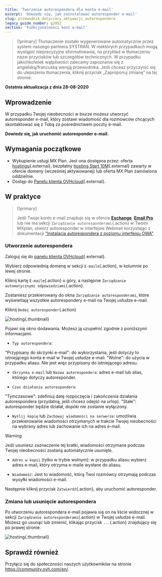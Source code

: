```yaml
---
title: 'Tworzenie autorespondera dla konta e-mail'
excerpt: 'Dowiedz się, jak zainstalować autoresponder e-mail'
slug: przewodnik_dotyczacy_aktywacji_autorespondera
legacy_guide_number: g2052
section: 'Funkcjonalności kont e-mail'
---
```


> [!primary]
> Tłumaczenie zostało wygenerowane automatycznie przez system naszego partnera SYSTRAN. W niektórych przypadkach mogą wystąpić nieprecyzyjne sformułowania, na przykład w tłumaczeniu nazw przycisków lub szczegółów technicznych. W przypadku jakichkolwiek wątpliwości zalecamy zapoznanie się z angielską/francuską wersją przewodnika. Jeśli chcesz przyczynić się do ulepszenia tłumaczenia, kliknij przycisk „Zaproponuj zmianę” na tej stronie.
> 

**Ostatnia aktualizacja z dnia 28-08-2020**

## Wprowadzenie

W przypadku Twojej nieobecności w biurze możesz utworzyć autoresponder e-mail, który zostawi wiadomość dla rozmówców chcących skontaktować się z Tobą za pośrednictwem poczty e-mail.

**Dowiedz się, jak uruchomić autoresponder e-mail.**

## Wymagania początkowe

- Wykupienie usługi MX Plan. Jest ona dostępna przez: oferta [hostingu](https://www.ovh.pl/hosting/){.external}, bezpłatny [hosting Start 10M](https://www.ovh.pl/domeny/oferta_serwer_start10m.xml){.external} zawarty w ofercie domeny (wcześniej aktywowanej) lub oferta MX Plan zamówiona oddzielnie.
- Dostęp do [Panelu klienta OVHcloud](https://www.ovh.com/auth/?action=gotomanager&from=https://www.ovh.pl/&ovhSubsidiary=pl){.external}.

## W praktyce

> [!primary]
>
> Jeśli Twoje konto e-mail znajduje się w ofercie [**Exchange**](https://www.ovh.pl/emaile/hosted-exchange/), [**Email Pro**](https://www.ovh.pl/emaile/email-pro/) lub nie ma sekcji `Zarządzanie autoresponderami`{.action} w Twoim MXplan, utwórz autoresponder w interfejsie Webmail korzystając z dokumentacji ["Instalacja autorespondera z poziomu interfejsu OWA"](../../microsoft-collaborative-solutions/exchange_2016_uruchomienie_autorespondera_w_interfejsie_owa/).

### Utworzenie autorespondera

Zaloguj się do [panelu klienta OVHcloud](https://www.ovh.com/auth/?action=gotomanager&from=https://www.ovh.pl/&ovhSubsidiary=pl){.external}. 

Wybierz odpowiednią domenę w sekcji `E-maile`{.action}, w kolumnie po lewej stronie.

Kliknij kartę `E-maile`{.action} u góry, a następnie `Zarządzanie automatycznymi odpowiedziami`{.action}.

Zostaniesz przekierowany do okna `Zarządzanie autoresponderami`, które wyświetlają wszystkie autorespondery e-mail na Twojej usłudze e-mail.

Kliknij `Dodaj autoresponder`{.action}

![hosting](images/email_responder01.gif){.thumbnail}

Pojawi się okno dodawania. Możesz ją uzupełnić zgodnie z poniższymi informacjami.

- `Typ autorespondera`:

"Przypisany do skrzynki e-mail": do wykorzystania, jeśli dotyczy to istniejącego konta e-mail w Twojej usłudze e-mail.
"Wolne": do użycia w przypadku aliasu. Nie jest więc przypisany do istniejącego adresu.

- `Skrzynka e-mail` lub `Nazwa autorespondera`: adres e-mail lub alias, którego dotyczy autoresponder.

- `Czas działania autorespondera`:

"Tymczasowe": zdefiniuj datę rozpoczęcia i zakończenia działania autorespondera (przydatną, jeśli chcesz odejść na urlop).
"Stałe": autoresponder będzie działał, dopóki nie zostanie wyłączony.

- `Wyślij kopię` lub `Zachowaj wiadomości na serwerze`: umożliwia przekierowanie wiadomości otrzymanych w trakcie Twojej nieobecności na wybrany adres lub zachowanie ich na adres e-mail.

> [!warning]
> Jeśli usuniesz zaznaczenie tej kratki, wiadomości otrzymane podczas Twojej nieobecności zostaną automatycznie usunięte.

- `Adres w kopii` (tylko w trybie wolnym): w przypadku aliasu wybierz adres e-mail, który otrzyma e-maile wysłane do aliasu.

- `Wiadomość`: Jest to wiadomość, którą Twoi rozmówcy otrzymają podczas wysyłki wiadomości e-mail.

Następnie kliknij przycisk `Zatwierdź`{.action}, aby uruchomić autoresponder.

### Zmiana lub usunięcie autorespondera

Po utworzeniu autorespondera e-mail pojawia się on na liście widocznej w sekcji `Zarządzanie autoresponderami`{.action} w Twojej usłudze e-mail. Możesz go usunąć lub zmienić, klikając przycisk `...`{.action} znajdujący się po prawej stronie.

![hosting](images/email_responder02.png){.thumbnail}

## Sprawdź również

Przyłącz się do społeczności naszych użytkowników na stronie <https://community.ovh.com/en/>.